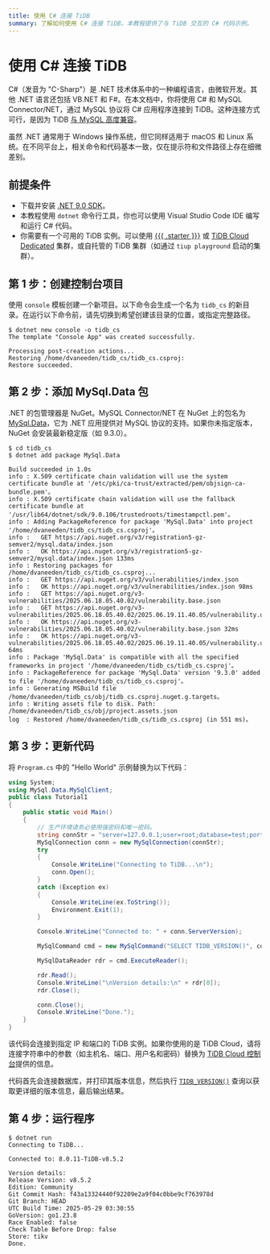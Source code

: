 ```yaml
---
title: 使用 C# 连接 TiDB
summary: 了解如何使用 C# 连接 TiDB。本教程提供了与 TiDB 交互的 C# 代码示例。
---
```


# 使用 C\# 连接 TiDB

C#（发音为 "C-Sharp"）是 .NET 技术体系中的一种编程语言，由微软开发。其他 .NET 语言还包括 VB.NET 和 F#。在本文档中，你将使用 C# 和 MySQL Connector/NET，通过 MySQL 协议将 C# 应用程序连接到 TiDB。这种连接方式可行，是因为 TiDB [与 MySQL 高度兼容](/mysql-compatibility.md)。

虽然 .NET 通常用于 Windows 操作系统，但它同样适用于 macOS 和 Linux 系统。在不同平台上，相关命令和代码基本一致，仅在提示符和文件路径上存在细微差别。

## 前提条件

- 下载并安装 [.NET 9.0 SDK](https://dotnet.microsoft.com/en-us/download)。
- 本教程使用 `dotnet` 命令行工具，你也可以使用 Visual Studio Code IDE 编写和运行 C# 代码。
- 你需要有一个可用的 TiDB 实例。可以使用 [{{{ .starter }}}](https://docs.pingcap.com/tidbcloud/select-cluster-tier/#tidb-cloud-serverless) 或 [TiDB Cloud Dedicated](https://docs.pingcap.com/tidbcloud/select-cluster-tier/#tidb-cloud-dedicated) 集群，或自托管的 TiDB 集群（如通过 `tiup playground` 启动的集群）。

## 第 1 步：创建控制台项目

使用 `console` 模板创建一个新项目。以下命令会生成一个名为 `tidb_cs` 的新目录。在运行以下命令前，请先切换到希望创建该目录的位置，或指定完整路径。

```
$ dotnet new console -o tidb_cs
The template "Console App" was created successfully.

Processing post-creation actions...
Restoring /home/dvaneeden/tidb_cs/tidb_cs.csproj:
Restore succeeded.
```

## 第 2 步：添加 MySql.Data 包

.NET 的包管理器是 NuGet。MySQL Connector/NET 在 NuGet 上的包名为 [MySql.Data](https://www.nuget.org/packages/MySql.Data)，它为 .NET 应用提供对 MySQL 协议的支持。如果你未指定版本，NuGet 会安装最新稳定版（如 9.3.0）。

```shell
$ cd tidb_cs
$ dotnet add package MySql.Data

Build succeeded in 1.0s
info : X.509 certificate chain validation will use the system certificate bundle at '/etc/pki/ca-trust/extracted/pem/objsign-ca-bundle.pem'。
info : X.509 certificate chain validation will use the fallback certificate bundle at '/usr/lib64/dotnet/sdk/9.0.106/trustedroots/timestampctl.pem'。
info : Adding PackageReference for package 'MySql.Data' into project '/home/dvaneeden/tidb_cs/tidb_cs.csproj'。
info :   GET https://api.nuget.org/v3/registration5-gz-semver2/mysql.data/index.json
info :   OK https://api.nuget.org/v3/registration5-gz-semver2/mysql.data/index.json 133ms
info : Restoring packages for /home/dvaneeden/tidb_cs/tidb_cs.csproj...
info :   GET https://api.nuget.org/v3/vulnerabilities/index.json
info :   OK https://api.nuget.org/v3/vulnerabilities/index.json 98ms
info :   GET https://api.nuget.org/v3-vulnerabilities/2025.06.18.05.40.02/vulnerability.base.json
info :   GET https://api.nuget.org/v3-vulnerabilities/2025.06.18.05.40.02/2025.06.19.11.40.05/vulnerability.update.json
info :   OK https://api.nuget.org/v3-vulnerabilities/2025.06.18.05.40.02/vulnerability.base.json 32ms
info :   OK https://api.nuget.org/v3-vulnerabilities/2025.06.18.05.40.02/2025.06.19.11.40.05/vulnerability.update.json 64ms
info : Package 'MySql.Data' is compatible with all the specified frameworks in project '/home/dvaneeden/tidb_cs/tidb_cs.csproj'。
info : PackageReference for package 'MySql.Data' version '9.3.0' added to file '/home/dvaneeden/tidb_cs/tidb_cs.csproj'。
info : Generating MSBuild file /home/dvaneeden/tidb_cs/obj/tidb_cs.csproj.nuget.g.targets。
info : Writing assets file to disk. Path: /home/dvaneeden/tidb_cs/obj/project.assets.json
log  : Restored /home/dvaneeden/tidb_cs/tidb_cs.csproj (in 551 ms)。
```

## 第 3 步：更新代码

将 `Program.cs` 中的 "Hello World" 示例替换为以下代码：

```cs
using System;
using MySql.Data.MySqlClient;
public class Tutorial1
{
    public static void Main()
    {
        // 生产环境请务必使用强密码和唯一密码。
        string connStr = "server=127.0.0.1;user=root;database=test;port=4000;AllowUserVariables=true";
        MySqlConnection conn = new MySqlConnection(connStr);
        try
        {
            Console.WriteLine("Connecting to TiDB...\n");
            conn.Open();
        }
        catch (Exception ex)
        {
            Console.WriteLine(ex.ToString());
            Environment.Exit(1);
        }

        Console.WriteLine("Connected to: " + conn.ServerVersion);

        MySqlCommand cmd = new MySqlCommand("SELECT TIDB_VERSION()", conn);

        MySqlDataReader rdr = cmd.ExecuteReader();

        rdr.Read();
        Console.WriteLine("\nVersion details:\n" + rdr[0]);
        rdr.Close();

        conn.Close();
        Console.WriteLine("Done.");
    }
}
```

该代码会连接到指定 IP 和端口的 TiDB 实例。如果你使用的是 TiDB Cloud，请将连接字符串中的参数（如主机名、端口、用户名和密码）替换为 [TiDB Cloud 控制台](https://tidbcloud.com/)提供的信息。

代码首先会连接数据库，并打印其版本信息，然后执行 [`TIDB_VERSION()`](/functions-and-operators/tidb-functions.md#tidb_version) 查询以获取更详细的版本信息，最后输出结果。

## 第 4 步：运行程序

```
$ dotnet run
Connecting to TiDB...

Connected to: 8.0.11-TiDB-v8.5.2

Version details:
Release Version: v8.5.2
Edition: Community
Git Commit Hash: f43a13324440f92209e2a9f04c0bbe9cf763978d
Git Branch: HEAD
UTC Build Time: 2025-05-29 03:30:55
GoVersion: go1.23.8
Race Enabled: false
Check Table Before Drop: false
Store: tikv
Done.
```
